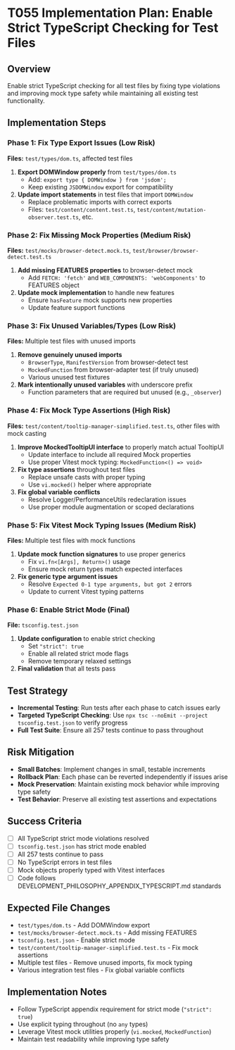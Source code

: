 # T055 Implementation Plan: Enable Strict TypeScript Checking for Test Files

## Overview

Enable strict TypeScript checking for all test files by fixing type violations and improving mock type safety while maintaining all existing test functionality.

## Implementation Steps

### Phase 1: Fix Type Export Issues (Low Risk)

**Files:** `test/types/dom.ts`, affected test files

1. **Export DOMWindow properly** from `test/types/dom.ts`
   - Add: `export type { DOMWindow } from 'jsdom';`
   - Keep existing `JSDOMWindow` export for compatibility
2. **Update import statements** in test files that import `DOMWindow`
   - Replace problematic imports with correct exports
   - Files: `test/content/content.test.ts`, `test/content/mutation-observer.test.ts`, etc.

### Phase 2: Fix Missing Mock Properties (Medium Risk)

**Files:** `test/mocks/browser-detect.mock.ts`, `test/browser/browser-detect.test.ts`

1. **Add missing FEATURES properties** to browser-detect mock
   - Add `FETCH: 'fetch'` and `WEB_COMPONENTS: 'webComponents'` to FEATURES object
2. **Update mock implementation** to handle new features
   - Ensure `hasFeature` mock supports new properties
   - Update feature support functions

### Phase 3: Fix Unused Variables/Types (Low Risk)

**Files:** Multiple test files with unused imports

1. **Remove genuinely unused imports**
   - `BrowserType`, `ManifestVersion` from browser-detect test
   - `MockedFunction` from browser-adapter test (if truly unused)
   - Various unused test fixtures
2. **Mark intentionally unused variables** with underscore prefix
   - Function parameters that are required but unused (e.g., `_observer`)

### Phase 4: Fix Mock Type Assertions (High Risk)

**Files:** `test/content/tooltip-manager-simplified.test.ts`, other files with mock casting

1. **Improve MockedTooltipUI interface** to properly match actual TooltipUI
   - Update interface to include all required Mock properties
   - Use proper Vitest mock typing: `MockedFunction<() => void>`
2. **Fix type assertions** throughout test files
   - Replace unsafe casts with proper typing
   - Use `vi.mocked()` helper where appropriate
3. **Fix global variable conflicts**
   - Resolve Logger/PerformanceUtils redeclaration issues
   - Use proper module augmentation or scoped declarations

### Phase 5: Fix Vitest Mock Typing Issues (Medium Risk)

**Files:** Multiple test files with mock functions

1. **Update mock function signatures** to use proper generics
   - Fix `vi.fn<[Args], Return>()` usage
   - Ensure mock return types match expected interfaces
2. **Fix generic type argument issues**
   - Resolve `Expected 0-1 type arguments, but got 2` errors
   - Update to current Vitest typing patterns

### Phase 6: Enable Strict Mode (Final)

**File:** `tsconfig.test.json`

1. **Update configuration** to enable strict checking
   - Set `"strict": true`
   - Enable all related strict mode flags
   - Remove temporary relaxed settings
2. **Final validation** that all tests pass

## Test Strategy

- **Incremental Testing**: Run tests after each phase to catch issues early
- **Targeted TypeScript Checking**: Use `npx tsc --noEmit --project tsconfig.test.json` to verify progress
- **Full Test Suite**: Ensure all 257 tests continue to pass throughout

## Risk Mitigation

- **Small Batches**: Implement changes in small, testable increments
- **Rollback Plan**: Each phase can be reverted independently if issues arise
- **Mock Preservation**: Maintain existing mock behavior while improving type safety
- **Test Behavior**: Preserve all existing test assertions and expectations

## Success Criteria

- [ ] All TypeScript strict mode violations resolved
- [ ] `tsconfig.test.json` has strict mode enabled
- [ ] All 257 tests continue to pass
- [ ] No TypeScript errors in test files
- [ ] Mock objects properly typed with Vitest interfaces
- [ ] Code follows DEVELOPMENT_PHILOSOPHY_APPENDIX_TYPESCRIPT.md standards

## Expected File Changes

- `test/types/dom.ts` - Add DOMWindow export
- `test/mocks/browser-detect.mock.ts` - Add missing FEATURES
- `tsconfig.test.json` - Enable strict mode
- `test/content/tooltip-manager-simplified.test.ts` - Fix mock assertions
- Multiple test files - Remove unused imports, fix mock typing
- Various integration test files - Fix global variable conflicts

## Implementation Notes

- Follow TypeScript appendix requirement for strict mode (`"strict": true`)
- Use explicit typing throughout (no `any` types)
- Leverage Vitest mock utilities properly (`vi.mocked`, `MockedFunction`)
- Maintain test readability while improving type safety
